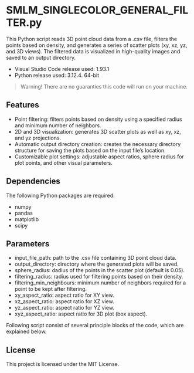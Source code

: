# SMLM_SINGLECOLOR_GENERAL_FILTER.py
This Python script reads 3D point cloud data from a .csv file, filters the points based on density, and generates a series of scatter plots (xy, xz, yz, and 3D views). The filtered data is visualized in high-quality images and saved to an output directory.

- Visual Studio Code release used: 1.93.1
- Python release used: 3.12.4. 64-bit
> Warning! There are no guaranties this code will run on your machine.

## Features
- Point filtering: filters points based on density using a specified radius and minimum number of neighbors.
- 2D and 3D visualization: generates 3D scatter plots as well as xy, xz, and yz projections.
- Automatic output directory creation: creates the necessary directory structure for saving the plots based on the input file’s location.
- Customizable plot settings: adjustable aspect ratios, sphere radius for plot points, and other visual parameters.

## Dependencies
The following Python packages are required:
- numpy
- pandas
- matplotlib
- scipy

## Parameters
- input_file_path: path to the .csv file containing 3D point cloud data.
- output_directory: directory where the generated plots will be saved.
- sphere_radius: dadius of the points in the scatter plot (default is 0.05).
- filtering_radius: radius used for filtering points based on their density.
- filtering_min_neighbours: minimum number of neighbors required for a point to be kept after filtering.
- xy_aspect_ratio: aspect ratio for XY view.
- xz_aspect_ratio: aspect ratio for XZ view.
- yz_aspect_ratio: aspect ratio for YZ view.
- xyz_aspect_ratio: aspect ratio for 3D plot (box aspect).

Following script consist of several principle blocks of the code, which are explained below.

### 

## License
This project is licensed under the MIT License.
